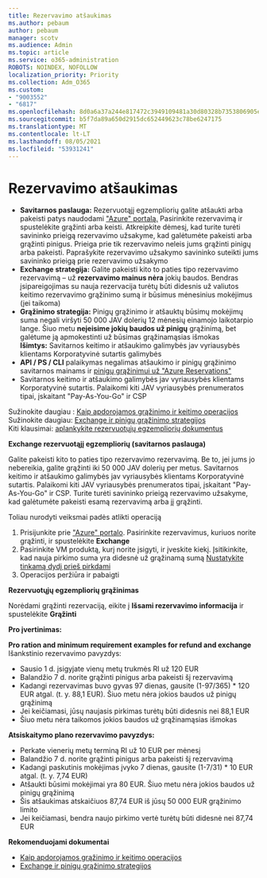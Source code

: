 ```yaml
---
title: Rezervavimo atšaukimas
ms.author: pebaum
author: pebaum
manager: scotv
ms.audience: Admin
ms.topic: article
ms.service: o365-administration
ROBOTS: NOINDEX, NOFOLLOW
localization_priority: Priority
ms.collection: Adm_O365
ms.custom:
- "9003552"
- "6817"
ms.openlocfilehash: 8d0a6a37a244e817472c3949109481a30d80328b7353806905e05c547e196ea0
ms.sourcegitcommit: b5f7da89a650d2915dc652449623c78be6247175
ms.translationtype: MT
ms.contentlocale: lt-LT
ms.lasthandoff: 08/05/2021
ms.locfileid: "53931241"
---
```

# <a name="cancelling-reservation"></a>Rezervavimo atšaukimas

- **Savitarnos paslauga:** Rezervuotąjį egzempliorių galite atšaukti arba pakeisti patys naudodami ["Azure" portalą.](https://portal.azure.com/#blade/Microsoft_Azure_Reservations/ReservationsBrowseBlade) Pasirinkite rezervavimą ir spustelėkite grąžinti arba keisti. Atkreipkite dėmesį, kad turite turėti savininko prieigą rezervavimo užsakyme, kad galėtumėte pakeisti arba grąžinti pinigus. Prieiga prie tik rezervavimo neleis jums grąžinti pinigų arba pakeisti. Paprašykite rezervavimo užsakymo savininko suteikti jums savininko prieigą prie rezervavimo užsakymo
- **Exchange strategija:** Galite pakeisti kito to paties tipo rezervavimo rezervavimą – už **rezervavimo mainus nėra** jokių baudos. Bendras įsipareigojimas su nauja rezervacija turėtų būti didesnis už valiutos keitimo rezervavimo grąžinimo sumą ir būsimus mėnesinius mokėjimus (jei taikoma)
- **Grąžinimo strategija:** Pinigų grąžinimo ir atšauktų būsimų mokėjimų suma negali viršyti 50 000 JAV dolerių 12 mėnesių einamojo laikotarpio lange. Šiuo metu **neįeisime jokių baudos už pinigų** grąžinimą, bet galėtume ją apmokestinti už būsimas grąžinamąsias išmokas  
    **Išimtys:** Savitarnos keitimo ir atšaukimo galimybės jav vyriausybės klientams Korporatyvinė sutartis galimybės
- **API / PS / CLI** palaikymas negalimas atšaukimo ir pinigų grąžinimo savitarnos mainams ir [pinigų grąžinimui už "Azure Reservations"](https://docs.microsoft.com/azure/cost-management-billing/reservations/exchange-and-refund-azure-reservations?WT.mc_id=Portal-Microsoft_Azure_Support)
- Savitarnos keitimo ir atšaukimo galimybės jav vyriausybės klientams Korporatyvinė sutartis. Palaikomi kiti JAV vyriausybės prenumeratos tipai, įskaitant "Pay-As-You-Go" ir CSP

Sužinokite daugiau : [Kaip apdorojamos grąžinimo ir keitimo operacijos](https://docs.microsoft.com/azure/billing/billing-azure-reservations-self-service-exchange-and-refund?WT.mc_id=Portal-Microsoft_Azure_Support#how-return-and-exchange-transactions-are-processed)  
Sužinokite daugiau: [Exchange ir pinigų grąžinimo strategijos](https://docs.microsoft.com/azure/billing/billing-azure-reservations-self-service-exchange-and-refund?WT.mc_id=Portal-Microsoft_Azure_Support#exchange-policies)  
Kiti klausimai: [aplankykite rezervuotųjų egzempliorių dokumentus](https://docs.microsoft.com/azure/billing/billing-save-compute-costs-reservations?WT.mc_id=Portal-Microsoft_Azure_Support)

**Exchange rezervuotąjį egzempliorių (savitarnos paslauga)**

Galite pakeisti kito to paties tipo rezervavimo rezervavimą. Be to, jei jums jo nebereikia, galite grąžinti iki 50 000 JAV dolerių per metus. Savitarnos keitimo ir atšaukimo galimybės jav vyriausybės klientams Korporatyvinė sutartis. Palaikomi kiti JAV vyriausybės prenumeratos tipai, įskaitant "Pay-As-You-Go" ir CSP. Turite turėti savininko prieigą rezervavimo užsakyme, kad galėtumėte pakeisti esamą rezervavimą arba jį grąžinti.

Toliau nurodyti veiksmai padės atlikti operaciją

1. Prisijunkite prie ["Azure" portalo](https://portal.azure.com/#blade/Microsoft_Azure_Reservations/ReservationsBrowseBlade). Pasirinkite rezervavimus, kuriuos norite grąžinti, ir spustelėkite **Exchange**
2. Pasirinkite VM produktą, kurį norite įsigyti, ir įveskite kiekį. Įsitikinkite, kad nauja pirkimo suma yra didesnė už grąžinamą sumą [Nustatykite tinkamą dydį prieš pirkdami](https://docs.microsoft.com/azure/virtual-machines/windows/prepay-reserved-vm-instances?WT.mc_id=Portal-Microsoft_Azure_Support#determine-the-right-vm-size-before-you-buy)
3. Operacijos peržiūra ir pabaigti

**Rezervuotųjų egzempliorių grąžinimas**

Norėdami grąžinti rezervaciją, eikite į **Išsami rezervavimo informacija** ir spustelėkite **Grąžinti**

**Pro įvertinimas:**

**Pro ration and minimum requirement examples for refund and exchange**  
Išankstinio rezervavimo pavyzdys:

- Sausio 1 d. įsigyjate vienų metų trukmės RI už 120 EUR
- Balandžio 7 d. norite grąžinti pinigus arba pakeisti šį rezervavimą
- Kadangi rezervavimas buvo gyvas 97 dienas, gausite (1-97/365) * 120 EUR atgal. (t. y. 88,1 EUR). Šiuo metu nėra jokios baudos už pinigų grąžinimą
- Jei keičiamasi, jūsų naujasis pirkimas turėtų būti didesnis nei 88,1 EUR
- Šiuo metu nėra taikomos jokios baudos už grąžinamąsias išmokas

**Atsiskaitymo plano rezervavimo pavyzdys:**

- Perkate vienerių metų terminą RI už 10 EUR per mėnesį
- Balandžio 7 d. norite grąžinti pinigus arba pakeisti šį rezervavimą
- Kadangi paskutinis mokėjimas įvyko 7 dienas, gausite (1-7/31) * 10 EUR atgal. (t. y. 7,74 EUR)
- Atšaukti būsimi mokėjimai yra 80 EUR. Šiuo metu nėra jokios baudos už pinigų grąžinimą
- Šis atšaukimas atskaičiuos 87,74 EUR iš jūsų 50 000 EUR grąžinimo limito
- Jei keičiamasi, bendra naujo pirkimo vertė turėtų būti didesnė nei 87,74 EUR

**Rekomenduojami dokumentai**

- [Kaip apdorojamos grąžinimo ir keitimo operacijos](https://docs.microsoft.com/azure/billing/billing-azure-reservations-self-service-exchange-and-refund?WT.mc_id=Portal-Microsoft_Azure_Support#how-return-and-exchange-transactions-are-processed)
- [Exchange ir pinigų grąžinimo strategijos](https://docs.microsoft.com/azure/billing/billing-azure-reservations-self-service-exchange-and-refund?WT.mc_id=Portal-Microsoft_Azure_Support#exchange-policies)